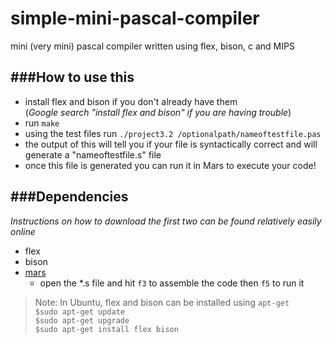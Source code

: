 simple-mini-pascal-compiler
===========================

mini (very mini) pascal compiler written using flex, bison, c and MIPS

###How to use this
-----------------------------
- install flex and bison if you don't already have them  
  (*Google search "install flex and bison" if you are having trouble*)
- run ```make```
- using the test files run ```./project3.2 /optionalpath/nameoftestfile.pas```
- the output of this will tell you if your file is syntactically correct and will generate a "nameoftestfile.s" file
- once this file is generated you can run it in Mars to execute your code!

###Dependencies
-----------------------------
*Instructions on how to download the first two can be found relatively easily online*  

- flex 
- bison  
- [mars](http://courses.missouristate.edu/KenVollmar/MARS/download.htm)  
  - open the *.s file and hit ```f3``` to assemble the code then ```f5``` to run it

> Note: In Ubuntu, flex and bison can be installed using ```apt-get```  
```$sudo apt-get update```  
```$sudo apt-get upgrade ```  
```$sudo apt-get install flex bison```
